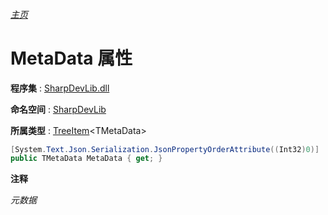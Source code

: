###### [主页](./Index.md "主页")

# MetaData 属性

**程序集** : [SharpDevLib.dll](./SharpDevLib.assembly.md "SharpDevLib.dll")

**命名空间** : [SharpDevLib](./SharpDevLib.namespace.md "SharpDevLib")

**所属类型** : [TreeItem](./SharpDevLib.TreeItem.1.md "TreeItem")\<TMetaData\>

``` csharp
[System.Text.Json.Serialization.JsonPropertyOrderAttribute((Int32)0)]
public TMetaData MetaData { get; }
```

**注释**

*元数据*



